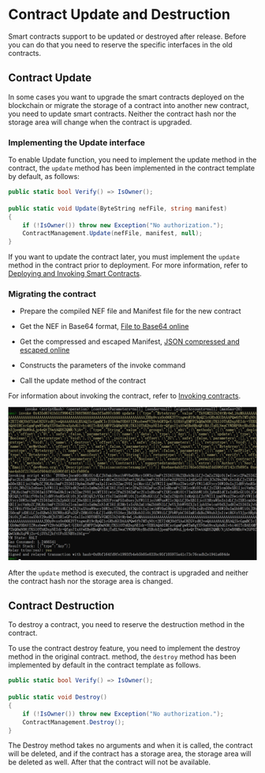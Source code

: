 # Contract Update and Destruction

Smart contracts support to be updated or destroyed after release. Before you can do that you need to reserve the specific interfaces in the old contracts.

## Contract Update

In some cases you want to upgrade the smart contracts deployed on the blockchain or migrate the storage of a contract into another new contract, you need to update smart contracts. Neither the contract hash nor the storage area will change when the contract is upgraded.

### Implementing the Update interface
To enable Update function, you need to implement the update method in the contract, the `update` method has been implemented in the contract template by default, as follows:

```c#
public static bool Verify() => IsOwner();

public static void Update(ByteString nefFile, string manifest)
{
    if (!IsOwner()) throw new Exception("No authorization.");
    ContractManagement.Update(nefFile, manifest, null);
}
```

If you want to update the contract later, you must implement the `update` method in the contract prior to deployment. For more information, refer to [Deploying and Invoking Smart Contracts](../deploy/deploy.md).

### Migrating the contract
- Prepare the compiled NEF file and Manifest file for the new contract

- Get the NEF in Base64 format, [File to Base64 online](https://www.hitoy.org/tool/file_base64.php)

- Get the compressed and escaped Manifest, [JSON compressed and escaped online](http://www.bejson.com/zhuanyi/)

- Constructs the parameters of the invoke command

- Call the update method of the contract

For information about invoking the contract, refer to [Invoking contracts](../deploy/invoke.md).

![](../../../zh-cn/develop/assets/update.png)

After the `update` method is executed, the contract is upgraded and neither the contract hash nor the storage area is changed.

## Contract Destruction

To destroy a contract, you need to reserve the destruction method in the contract.

To use the contract destroy feature, you need to implement the destroy method in the original contract. method, the `destroy` method has been implemented by default in the contract template as follows.

```c#
public static bool Verify() => IsOwner();

public static void Destroy()
{
    if (!IsOwner()) throw new Exception("No authorization.");
    ContractManagement.Destroy();
}
```

The Destroy method takes no arguments and when it is called, the contract will be deleted, and if the contract has a storage area, the storage area will be deleted as well. After that the contract will not be available.



